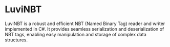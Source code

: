# LuviNBT
LuviNBT is a robust and efficient NBT (Named Binary Tag) reader and writer implemented in C#. It provides seamless serialization and deserialization of NBT tags, enabling easy manipulation and storage of complex data structures.
